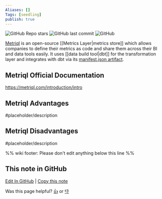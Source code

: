 ```yaml
---
Aliases: []
Tags: [seedling]
publish: true
---
```


![GitHub Repo stars](https://img.shields.io/github/stars/metriql/metriql?style=social) ![GitHub last commit](https://img.shields.io/github/last-commit/metriql/metriql) ![GitHub](https://img.shields.io/github/license/metriql/metriql)

[Metriql](https://metriql.com/) is an open-source [[Metrics Layer|metrics store]] which allows companies to define their metrics as code and share them across their BI and data tools easily. It uses [[data build tool|dbt]] for the transformation layer and integrates with dbt via its [manifest.json artifact](https://docs.getdbt.com/reference/artifacts/manifest-json).

## Metriql Official Documentation

https://metriql.com/introduction/intro

## Metriql Advantages

#placeholder/description

## Metriql Disadvantages

#placeholder/description

%% wiki footer: Please don't edit anything below this line %%

## This note in GitHub

<span class="git-footer">[Edit In GitHub](https://github.dev/data-engineering-community/data-engineering-wiki/blob/main/Tools/Metriql.md "git-hub-edit-note") | [Copy this note](https://raw.githubusercontent.com/data-engineering-community/data-engineering-wiki/main/Tools/Metriql.md "git-hub-copy-note")</span>

<span class="git-footer">Was this page helpful?
[👍](https://tally.so/r/3jZ8D4?rating=Yes&url=https://dataengineering.wiki/Tools/Metriql) or [👎](https://tally.so/r/3jZ8D4?rating=No&url=https://dataengineering.wiki/Tools/Metriql)</span>
